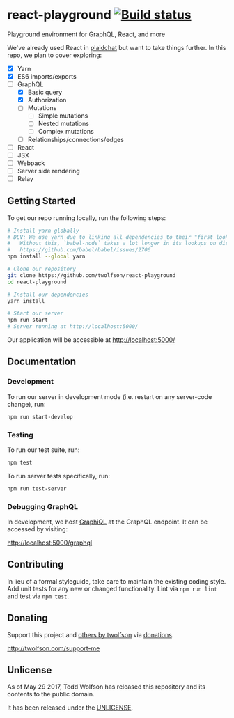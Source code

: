 # react-playground [![Build status](https://travis-ci.org/twolfson/react-playground.svg?branch=master)](https://travis-ci.org/twolfson/react-playground)

Playground environment for GraphQL, React, and more

We've already used React in [plaidchat][] but want to take things further. In this repo, we plan to cover exploring:

- [x] Yarn
- [x] ES6 imports/exports
- [ ] GraphQL
    - [x] Basic query
    - [x] Authorization
    - [ ] Mutations
        - [ ] Simple mutations
        - [ ] Nested mutations
        - [ ] Complex mutations
    - [ ] Relationships/connections/edges
- [ ] React
- [ ] JSX
- [ ] Webpack
- [ ] Server side rendering
- [ ] Relay

[plaidchat]: https://github.com/plaidchat/plaidchat/tree/v2.15.1

## Getting Started
To get our repo running locally, run the following steps:

```bash
# Install yarn globally
# DEV: We use yarn due to linking all dependencies to their "first lookup" locations
#   Without this, `babel-node` takes a lot longer in its lookups on disk
#   https://github.com/babel/babel/issues/2706
npm install --global yarn

# Clone our repository
git clone https://github.com/twolfson/react-playground
cd react-playground

# Install our dependencies
yarn install

# Start our server
npm run start
# Server running at http://localhost:5000/
```

Our application will be accessible at <http://localhost:5000/>

## Documentation
### Development
To run our server in development mode (i.e. restart on any server-code change), run:

```bash
npm run start-develop
```

### Testing
To run our test suite, run:

```bash
npm test
```

To run server tests specifically, run:

```bash
npm run test-server
```

### Debugging GraphQL
In development, we host [GraphiQL][] at the GraphQL endpoint. It can be accessed by visiting:

<http://localhost:5000/graphql>

[GraphiQL]: https://github.com/graphql/graphiql

## Contributing
In lieu of a formal styleguide, take care to maintain the existing coding style. Add unit tests for any new or changed functionality. Lint via `npm run lint` and test via `npm test`.

## Donating
Support this project and [others by twolfson][twolfson-projects] via [donations][twolfson-support-me].

<http://twolfson.com/support-me>

[twolfson-projects]: http://twolfson.com/projects
[twolfson-support-me]: http://twolfson.com/support-me

## Unlicense
As of May 29 2017, Todd Wolfson has released this repository and its contents to the public domain.

It has been released under the [UNLICENSE][].

[UNLICENSE]: UNLICENSE
